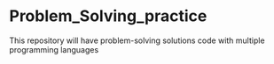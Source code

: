 # Problem_Solving_practice
This repository will have problem-solving solutions code with multiple programming languages
